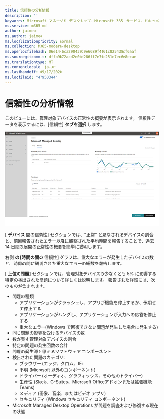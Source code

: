 ```yaml
---
title: 信頼性の分析情報
description: ''
keywords: Microsoft マネージド デスクトップ、Microsoft 365、サービス、ドキュメント
ms.service: m365-md
author: jaimeo
ms.author: jaimeo
ms.localizationpriority: normal
ms.collection: M365-modern-desktop
ms.openlocfilehash: 06e1446ca290439c9e6689f4461c825438cf6aaf
ms.sourcegitcommit: dffb9b72acd2e0bd286ff7e79c251e7ec6e8ecae
ms.translationtype: MT
ms.contentlocale: ja-JP
ms.lasthandoff: 09/17/2020
ms.locfileid: "47950344"
---
```

# <a name="reliability-insights"></a>信頼性の分析情報

このビューには、管理対象デバイスの正常性の概要が表示されます。 信頼性データを表示するには、[信頼性] **タブを選択** します。


![[信頼性] ウィンドウ: 左上のデバイス間の信頼性、右上の時間のグラフの信頼性、下部の上の問題の表。 右下のヘルプボタンとフィードバック ボタン。](../../media/insights_reliability.png)

[ **デバイス** 間の信頼性] セクションでは、"正常" と見なされるデバイスの割合と、前回報告されたエラー以降に観察された平均時間を報告することで、過去 14 日間の展開の正常性の概要を簡単に説明します。 

 
右側 **の [時間の間の** 信頼性] グラフは、重大なエラーが発生したデバイスの数と、時間の間に観測された重大なエラーの総数を報告します。

[ **上位の問題]** セクションでは、管理対象デバイスの少なくとも 5% に影響する特定の検出された問題について詳しくは説明します。 報告された詳細には、次のものが含まれます。

- 問題の種類
    - アプリケーションがクラッシュし、アプリが機能を停止するか、予期せず停止する
    - アプリケーションがハングし、アプリケーションが入力への応答を停止する
    - 重大なエラー(Windows で回復できない問題が発生した場合に発生する)
- 同じ問題の影響を受けるデバイスの数
- 数が表す管理対象デバイスの割合
- 特定の問題の発生回数の合計
- 問題の発生源と思えるソフトウェア コンポーネント
- 検出された問題のカテゴリ:
    - ブラウザー (エッジ、クロム、IE)
    - 不明 (Microsoft 以外のコンポーネント)
    - ドライバー (オーディオ、グラフィックス、その他のドライバー)
    - 生産性 (Slack、G-Suites、Microsoft Officeアドオンまたは拡張機能 Teams)
    - メディア (画像、音楽、またはビデオ アプリ)
    - セキュリティ (Windows セキュリティ コンポーネント)
- Microsoft Managed Desktop Operations が問題を調査および修復する現在の状態

